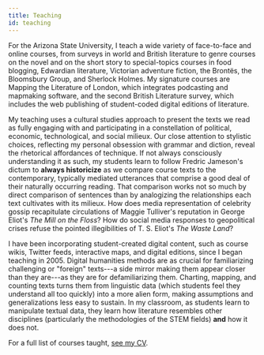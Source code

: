 ```yaml
---
title: Teaching
id: teaching
---
```


For the Arizona State University, I teach a wide variety of face-to-face and online courses, from surveys in world and British literature to genre courses on the novel and on the short story to special-topics courses in food blogging, Edwardian literature, Victorian adventure fiction, the Brontës, the Bloomsbury Group, and Sherlock Holmes. My signature courses are Mapping the Literature of London, which integrates podcasting and mapmaking software, and the second British Literature survey, which includes the web publishing of student-coded digital editions of literature.

My teaching uses a cultural studies approach to present the texts we read as fully engaging with and participating in a constellation of political, economic, technological, and social milieux. Our close attention to stylistic choices, reflecting my personal obsession with grammar and diction, reveal the rhetorical affordances of technique. If not always consciously understanding it as such, my students learn to follow Fredric Jameson's dictum to **always historicize** as we compare course texts to the contemporary, typically mediated utterances that comprise a good deal of their naturally occurring reading. That comparison works not so much by direct comparison of sentences than by analogizing the relationships each text cultivates with its milieux. How does media representation of celebrity gossip recapitulate circulations of Maggie Tulliver's reputation in George Eliot's _The Mill on the Floss_? How do social media responses to geopolitical crises refuse the pointed illegibilities of T. S. Eliot's _The Waste Land_?

I have been incorporating student-created digital content, such as course wikis, Twitter feeds, interactive maps, and digital editions, since I began teaching in 2005. Digital humanities methods are as crucial for familiarizing challenging or "foreign" texts---a side mirror making them appear closer than they are---as they are for defamiliarizing them. Charting, mapping, and counting texts turns them from linguistic data (which students feel they understand all too quickly) into a more alien form, making assumptions and generalizations less easy to sustain. In my classroom, as students learn to manipulate textual data, they learn how literature resembles other disciplines (particularly the methodologies of the STEM fields) **and** how it does not. 

For a full list of courses taught, [see my CV](cv.html).